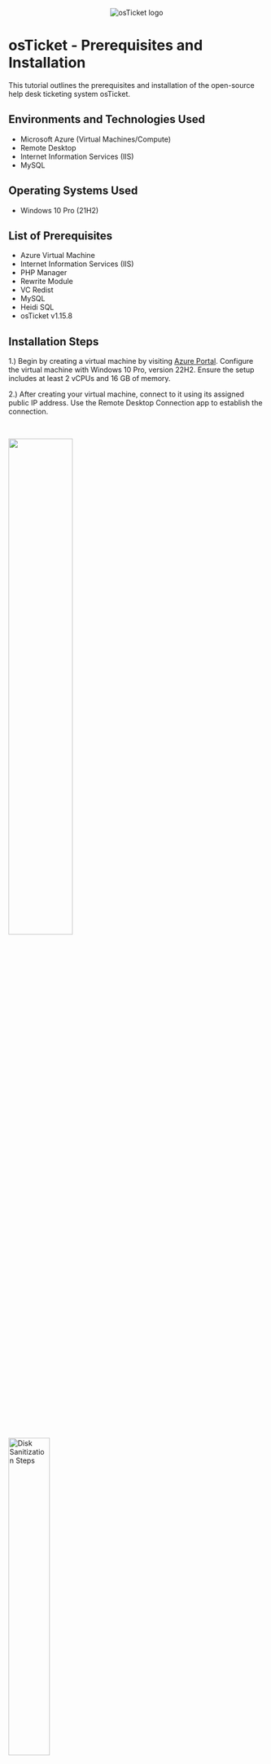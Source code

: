 <p align="center">
<img src="https://i.imgur.com/Clzj7Xs.png" alt="osTicket logo"/>
</p>

<h1>osTicket - Prerequisites and Installation</h1>
This tutorial outlines the prerequisites and installation of the open-source help desk ticketing system osTicket.<br />



<h2>Environments and Technologies Used</h2>

- Microsoft Azure (Virtual Machines/Compute)
- Remote Desktop
- Internet Information Services (IIS)
- MySQL

<h2>Operating Systems Used </h2>

- Windows 10 Pro</b> (21H2)

<h2>List of Prerequisites</h2>

- Azure Virtual Machine
- Internet Information Services (IIS)
- PHP Manager
- Rewrite Module
- VC Redist
- MySQL
- Heidi SQL
- osTicket v1.15.8

<h2>Installation Steps</h2>

1.) Begin by creating a virtual machine by visiting <a href="https://portal.azure.com/">Azure Portal</a>. Configure the virtual machine with Windows 10 Pro, version 22H2. Ensure the setup includes at least 2 vCPUs and 16 GB of memory.

2.) After creating your virtual machine, connect to it using its assigned public IP address. Use the Remote Desktop Connection app to establish the connection.

</p>
<br />

<p>
<img src= "https://imgur.com/WjoGqAV.png" height="50%" width="50%"/>
</p>
<p>
<p>
<img src="https://imgur.com/Zf2jw07.png" height="40%" width="40%" alt="Disk Sanitization Steps"/>
</p>
<p>
  
3.) After connecting to your virtual machine, navigate to the Control Panel. Open the "Programs" section and select "Turn Windows features on or off." Additionally, ensure you extract the osTicket installation files to prepare for the next steps.

<p>
<img src="https://imgur.com/hE8q3jM.png" height="40%" width="40%" alt="Disk Sanitization Steps"/>
</p>
<p>

<p>
<img src="https://imgur.com/VCdqbhc.png" height="40%" width="40%" alt="Disk Sanitization Steps"/>
</p>
<p>
  
<p>
<img src="https://imgur.com/LBGkAw6.png" height="40%" width="40%" alt="Disk Sanitization Steps"/>
</p>
<p>
  
4.) Enable IIS (Internet Information Services) in Windows, including the CGI and Common HTTP Features components:

- Navigate to World Wide Web Services → Application Development Features and select:

- [X] CGI
- [X] Common HTTP Features
  
<p>
<img src="https://imgur.com/hUtlnuI.png" height="40%" width="40%" alt="Disk Sanitization Steps"/>
</p>
<p>
  
<p>
<img src="https://imgur.com/pbPeHb1.png" height="40%" width="40%" alt="Disk Sanitization Steps"/>
</p>
<p>
  
**Ensure that all "Common HTTP Features" options are selected.**
 

- To verify that IIS is installed and enabled, open a web browser of your choice and navigate to 127.0.0.1. 
- You should see a page that looks similar to this: 
  
<p>
<img src="https://imgur.com/QV7x6mb.png" height="40%" width="40%" alt="Disk Sanitization Steps"/>
</p>
<p>
  
  
  
  
5.) With IIS now enabled, proceed to download and install PHP Manager for IIS (PHPManagerForIIS_V1.5.0.msi) from the installation files. Follow the steps in the installation wizard to complete the process.
  
6.) Next, download and install the Rewrite Module (rewrite_amd64_en-US.msi) from the installation files. Follow the installation wizard to complete the setup.
  
7.) Create a folder named PHP in the C: drive.
  
8.) Download PHP 7.3.8 (php-7.3.8-nts-Win32-VC15-x86.zip) from the installation files, then extract its contents into the C:\PHP folder.
  
  
**ATTENTION** ---> If a warning or prompt appears during the download process, select “Keep” to retain the file.
  
<p>
<img src="https://imgur.com/xZv1Yhw.png" height="40%" width="40%" alt="Disk Sanitization Steps"/>
</p>
<p>
  
<p>
<img src="https://imgur.com/YwBhqo0.png" height="40%" width="40%" alt="Disk Sanitization Steps"/>
</p>
<p>

9.) After extracting the ZIP file into the C:\PHP folder, proceed to download and install VC_redist.x86.exe from the installation files. Follow the setup wizard to complete the installation.
  
10.) Download and install MySQL 5.5.62 (mysql-5.5.62-win32.msi). Then follow these steps in the setup wizard:

- Select Typical Setup
- After the installation, launch the Configuration Wizard.
- Choose Standard Configuration in the wizard.
- When prompted, set the new root password to Password1.
  
<p>
<img src="https://imgur.com/Y5a64cE.png" height="40%" width="40%" alt="Disk Sanitization Steps"/>
</p>
<p>
  
- Proceed to execute the steps outlined on the next page to complete the process.
  
<p>
<img src="https://imgur.com/pf11l6i.png" height="40%" width="40%" alt="Disk Sanitization Steps"/>
</p>
<p>
  
11.) Now that the files are downloaded and installed, search for IIS in the Windows search bar and open Internet Information Services (IIS) Manager as an administrator. The program should appear with a window similar to this:
  
<p>
<img src="https://imgur.com/rgdZwmM.png" height="40%" width="40%" alt="Disk Sanitization Steps"/>
</p>
<p>
  
12.) Now, to register PHP within IIS, follow these steps:

- In the IIS Manager, click on PHP Manager in the left-hand pane. From there, you can manage PHP settings and register PHP with IIS.
  
<p>
<img src="https://imgur.com/k8TMbOu.png" height="40%" width="40%" alt="Disk Sanitization Steps"/>
</p>
<p>
  
- Register new version of PHP.
  
<p>
<img src="https://imgur.com/DAXaUNV.png" height="40%" width="40%" alt="Disk Sanitization Steps"/>
</p>
<p>
  
- To provide the path to the PHP executable file (php-cgi.exe), follow these steps:

- In the PHP Manager in IIS, click on the option to register PHP.
- Navigate to C:\PHP.
- Select the php-cgi.exe file and click OK to register it.
  
<p>
<img src="https://imgur.com/oJZ0gp9.png" height="40%" width="40%" alt="Disk Sanitization Steps"/>
</p>
<p>
  
- Restart IIS server.
  
<p>
<img src="https://imgur.com/AtYkdl1.png" height="40%" width="40%" alt="Disk Sanitization Steps"/>
</p>
<p>
  
13.) To install osTicket v1.15.8, follow these steps:

- Download osTicket from the Installation Files folder.
- Extract the contents of the downloaded file.
- Copy the "upload" folder to C:\inetpub\wwwroot.
- Navigate to C:\inetpub\wwwroot, then rename the "upload" folder to "osTicket".
- Afterward, reload IIS to apply the changes.

- This will set up osTicket on your IIS server.
  
14.) In IIS, follow these steps:

- Go to Sites in the left pane.
- Expand Default and select osTicket.
- On the right-hand side, click *Browse :80.
- This will open osTicket in your default web browser for further configuration.
  
<p>
<img src="https://imgur.com/AlLIIgU.png" height="40%" width="40%" alt="Disk Sanitization Steps"/>
</p>
<p>
  
- Some extensions are not enabled on the osTicket browser.
  
<p>
<img src="https://imgur.com/aYr2g27.png" height="40%" width="40%" alt="Disk Sanitization Steps"/>
</p>
<p>
  
- To enable the extensions:
  -Go back to IIS, sites -> Default -> osTicket
  -Double click PHP manager
  -Click "Enable or disable an extension"
  
<p>
<img src="https://imgur.com/vvTLNBH.png" height="40%" width="40%" alt="Disk Sanitization Steps"/>
</p>
<p>
  
<p>
<img src="https://imgur.com/uigyKjb.png" height="40%" width="40%" alt="Disk Sanitization Steps"/>
</p>
<p>
  
- **We will want to enable three extensions from here.**
  
  1.) php_imap.dll
 
  2.) php_intl.dll
  
  3.) php_opcache.dll
  
<p>
<img src="https://imgur.com/TQE9X9w.png" height="40%" width="40%" alt="Disk Sanitization Steps"/>
</p>
<p>
  
  
15.) After enabling the required extensions in IIS, the next step is to rename a file in the osTicket folder:

- Open File Explorer and navigate to C:\inetpub\wwwroot\osTicket\include.
- Search for ost-sampleconfig.php.
- Rename ost-sampleconfig.php to ost-config.php.

- Once the file is renamed, follow these steps:

- Right-click on the file and select Properties.
- In the Properties window, go to the Security tab.
- Click on Advanced, then disable Inheritance.
- Select Remove all inherited permissions from this object.
  
- Now, we'll add new permissions:

- Click Add to proceed.
  
<p>
<img src="https://imgur.com/VPZvOdo.png" height="40%" width="40%" alt="Disk Sanitization Steps"/>
</p>
<p>
  
- Select a principal
  
<p>
<img src="https://imgur.com/PoGk34d.png" height="40%" width="40%" alt="Disk Sanitization Steps"/>
</p>
<p>
  
  
- Type "Everyone" in the box.
  
<p>
<img src="https://imgur.com/BmPDwvH.png" height="40%" width="40%" alt="Disk Sanitization Steps"/>
</p>
<p>
  
- Make sure Full Control and all the other boxes are checked.
  
<p>
<img src="https://imgur.com/vdzLyBu.png" height="40%" width="40%" alt="Disk Sanitization Steps"/>
</p>
<p>
  
- Click Apply and Ok.
  
<p>
<img src="https://imgur.com/saRO3y5.png" height="40%" width="40%" alt="Disk Sanitization Steps"/>
</p>
<p>
  
- Once the file permissions are set, continue with the osTicket setup in the browser:

- On the osTicket browser page, click Continue.
- Fill out the required fields on the page, but leave the Database Settings at the bottom for now—we'll address that shortly.
- Next, download and install HeidiSQL from the Installation Files to manage your database.
  
<p>
<img src="https://imgur.com/i7a4gWC.png" height="40%" width="40%" alt="Disk Sanitization Steps"/>
</p>
<p>
  
- When the program is open we will create a new session in it.
  
<p>
<img src="https://imgur.com/g5M1i61.png" height="40%" width="40%" alt="Disk Sanitization Steps"/>
</p>
<p>
  
- We want to make sure the username is root and the password is Password1.
  
<p>
<img src="https://imgur.com/LEAZNOc.png" height="40%" width="40%" alt="Disk Sanitization Steps"/>
</p>
<p>
  
- After connecting to HeidiSQL, return to the osTicket setup in the browser to complete the configuration:

- In the Database Settings section of the browser, enter the following details:
- Username: root
- Password: Password1
  
- Next, follow these steps to create the new database in HeidiSQL:
- In HeidiSQL, right-click on "Unnamed" on the left side.
- Select Create new and then Database.
- Name the new database osTicket.
- Once the database is created, return to the osTicket browser page and under MySQL Database, enter osTicket.
  
<p>
<img src="https://imgur.com/0rG1AJm.png" height="40%" width="40%" alt="Disk Sanitization Steps"/>
</p>
<p>
  
- The final step is to perform some cleanup:

- Delete the setup folder:
- Navigate to C:\inetpub\wwwroot\osTicket\setup and delete the setup folder.
- Only delete the setup folder—nothing else.

- Reset file permissions:
- After deleting the setup folder, go back to the ost-config.php file and set its permissions back to Read-only. This will secure the configuration file.
  
<p>
<img src="https://imgur.com/wFr0pkK.png" height="40%" width="40%" alt="Disk Sanitization Steps"/>
</p>
<p>
  
<p>
<img src="https://imgur.com/jsJOPyn.png" height="40%" width="40%" alt="Disk Sanitization Steps"/>
</p>
<p>
  
- The final step is to log in to osTicket through your web browser:

- Open your browser and go to the osTicket login page.
- Use the admin credentials you set up during the installation to log in and complete the setup process.
  
<p>
<img src="https://imgur.com/uHVdDsx.png" height="40%" width="40%" alt="Disk Sanitization Steps"/>
</p>
<p>
  
*Congratulations! You have now successfully installed and set up osTicket!* 🎉
